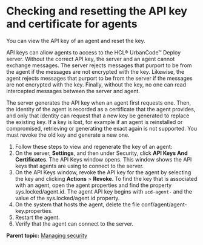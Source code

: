 # Checking and resetting the API key and certificate for agents

You can view the API key of an agent and reset the key.

API keys can allow agents to access to the HCL® UrbanCode™ Deploy server. Without the correct API key, the server and an agent cannot exchange messages. The server rejects messages that purport to be from the agent if the messages are not encrypted with the key. Likewise, the agent rejects messages that purport to be from the server if the messages are not encrypted with the key. Finally, without the key, no one can read intercepted messages between the server and agent.

The server generates the API key when an agent first requests one. Then, the identity of the agent is recorded as a certificate that the agent provides, and only that identity can request that a new key be generated to replace the existing key. If a key is lost, for example if an agent is reinstalled or compromised, retrieving or generating the exact again is not supported. You must revoke the old key and generate a new one.

1.  Follow these steps to view and regenerate the key of an agent:
2.   On the server, **Settings**, and then under Security, click **API Keys And Certificates**. The API Keys window opens. This window shows the API keys that agents are using to connect to the server.
3.   On the API Keys window, revoke the API key for the agent by selecting the key and clicking **Actions** \> **Revoke**. To find the key that is associated with an agent, open the agent properties and find the property sys.locked/agent.id. The agent API key begins with `ucd-agent-` and the value of the sys.locked/agent.id property.
4.   On the system that hosts the agent, delete the file conf/agent/agent-key.properties. 
5.   Restart the agent. 
6.   Verify that the agent can connect to the server. 

**Parent topic:** [Managing security](../../com.ibm.udeploy.admin.doc/topics/security_ch.md)

